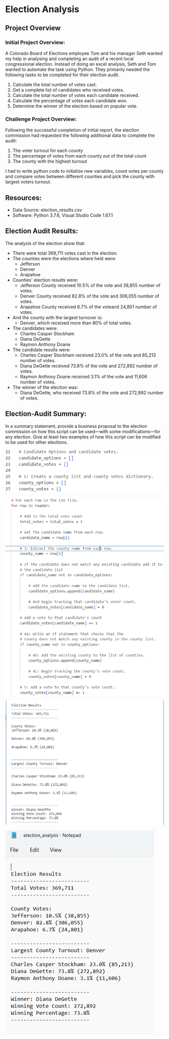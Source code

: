 # Election Analysis

## Project Overview

### Initial Project Overview:
A Colorado Board of Elections employee Tom and his manager Seth wanted my help in analysing and completing an audit of a recent local congressional election.
Instead of doing an excel analysis, Seth and Tom wanted to automate the task using Python. They primarily needed the following tasks to be completed for their election audit.

1. Calculate the total number of votes cast.
2. Get a complete list of candidates who received votes.
3. Calculate the total number of votes each candidate received.
4. Calculate the percentage of votes each candidate won.
5. Determine the winner of the election based on popular vote.

### Challenge Project Overview:
Following the successful completion of initial report, the election commission had requested the following additional data to complete the audit:

1. The voter turnout for each county
2. The percentage of votes from each county out of the total count
3. The county with the highest turnout

I had to write python code to initialize new variables, count votes per county and compare votes between different counties and pick the county with largest voters turnout.

## Resources:
- Data Source: election_results.csv
- Software: Python 3.7.6, Visual Studio Code 1.67.1

## Election Audit Results:
The analysis of the election show that:
- There were total 369,711 votes cast in the election.
- The counties were the elections where held were:
    - Jefferson
    - Denver
    - Arapahoe
- Counties' election results were:
    - Jefferson County received 10.5% of the vote and 38,855 number of votes.
    - Denver County received 82.8% of the vote and 306,055 number of votes.
    - Arapahoe County received 6.7% of the voteand 24,801 number of votes.
- And the county with the largest turnover is:
    - Denver, which received more than 80% of total votes.
- The candidates were:
    - Charles Casper Stockham
    - Diana DeGette
    - Raymon Anthony Doane
- The candidate results were:
    - Charles Casper Stockham received 23.0% of the vote and 85,213 number of votes.
    - Diana DeGette received 73.8% of the vote and 272,892 number of votes.
    - Raymon Anthony Doane received 3.1% of the vote and 11,606 number of votes.
- The winner of the election was:
    - Diana DeGette, who received 73.8% of the vote and 272,892 number of votes.

## Election-Audit Summary: 
In a summary statement, provide a business proposal to the election commission on how this script can be used—with some modifications—for any election. Give at least two examples of how this script can be modified to be used for other elections.

![Resources/Lists_and_Dictionaries.png](https://github.com/berniemanu/Election_Analysis/blob/8c0fa1d4c584dc7103ffaafa551c3cdfbad0cac8/Resources/Lists_and_Dictionaries.png)

![Resources/Automating_vote_counting.png](https://github.com/berniemanu/Election_Analysis/blob/8c0fa1d4c584dc7103ffaafa551c3cdfbad0cac8/Resources/Automating_vote_counting.png)

![Resources/Election_results_in_Command_Line.png](https://github.com/berniemanu/Election_Analysis/blob/8c0fa1d4c584dc7103ffaafa551c3cdfbad0cac8/Resources/Election_results_in_Command_Line.png)

![Resources/Election_results_saved_in_Text_File.png](https://github.com/berniemanu/Election_Analysis/blob/8c0fa1d4c584dc7103ffaafa551c3cdfbad0cac8/Resources/Election_results_saved_in_Text_File.png)



